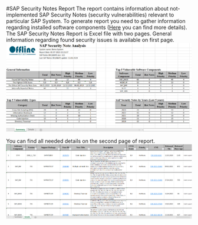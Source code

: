 #SAP Security Notes Report
The report contains information about not-implemented SAP Security Notes (security vulnerabilities) relevant to particular SAP System. To generate report you need to gather information regarding installed software components ([Here]() you can find more details).<br /> 
The SAP Security Notes Report is Excel file with two pages. General information regarding found security issues is available on first page.
![Screenshot](./img/page1.png)

You can find all needed details on the second page of report.
![Screenshot](./img/page2.png)
